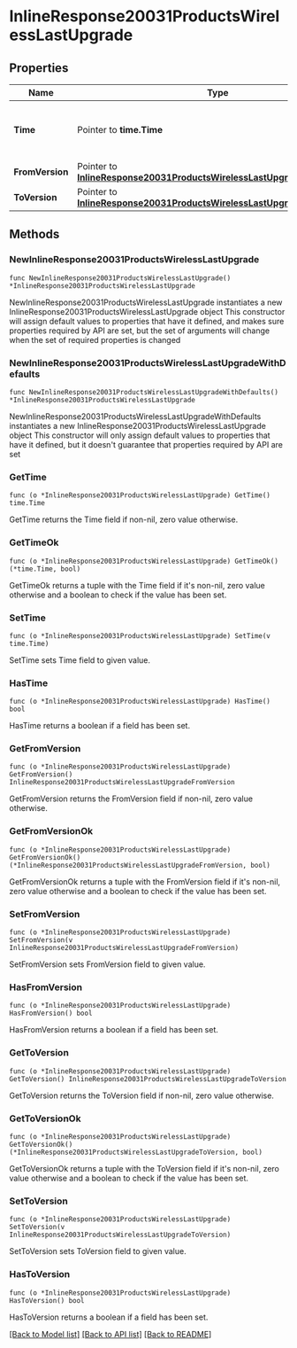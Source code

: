 # InlineResponse20031ProductsWirelessLastUpgrade

## Properties

Name | Type | Description | Notes
------------ | ------------- | ------------- | -------------
**Time** | Pointer to **time.Time** | Timestamp of the last successful firmware upgrade | [optional] 
**FromVersion** | Pointer to [**InlineResponse20031ProductsWirelessLastUpgradeFromVersion**](InlineResponse20031ProductsWirelessLastUpgradeFromVersion.md) |  | [optional] 
**ToVersion** | Pointer to [**InlineResponse20031ProductsWirelessLastUpgradeToVersion**](InlineResponse20031ProductsWirelessLastUpgradeToVersion.md) |  | [optional] 

## Methods

### NewInlineResponse20031ProductsWirelessLastUpgrade

`func NewInlineResponse20031ProductsWirelessLastUpgrade() *InlineResponse20031ProductsWirelessLastUpgrade`

NewInlineResponse20031ProductsWirelessLastUpgrade instantiates a new InlineResponse20031ProductsWirelessLastUpgrade object
This constructor will assign default values to properties that have it defined,
and makes sure properties required by API are set, but the set of arguments
will change when the set of required properties is changed

### NewInlineResponse20031ProductsWirelessLastUpgradeWithDefaults

`func NewInlineResponse20031ProductsWirelessLastUpgradeWithDefaults() *InlineResponse20031ProductsWirelessLastUpgrade`

NewInlineResponse20031ProductsWirelessLastUpgradeWithDefaults instantiates a new InlineResponse20031ProductsWirelessLastUpgrade object
This constructor will only assign default values to properties that have it defined,
but it doesn't guarantee that properties required by API are set

### GetTime

`func (o *InlineResponse20031ProductsWirelessLastUpgrade) GetTime() time.Time`

GetTime returns the Time field if non-nil, zero value otherwise.

### GetTimeOk

`func (o *InlineResponse20031ProductsWirelessLastUpgrade) GetTimeOk() (*time.Time, bool)`

GetTimeOk returns a tuple with the Time field if it's non-nil, zero value otherwise
and a boolean to check if the value has been set.

### SetTime

`func (o *InlineResponse20031ProductsWirelessLastUpgrade) SetTime(v time.Time)`

SetTime sets Time field to given value.

### HasTime

`func (o *InlineResponse20031ProductsWirelessLastUpgrade) HasTime() bool`

HasTime returns a boolean if a field has been set.

### GetFromVersion

`func (o *InlineResponse20031ProductsWirelessLastUpgrade) GetFromVersion() InlineResponse20031ProductsWirelessLastUpgradeFromVersion`

GetFromVersion returns the FromVersion field if non-nil, zero value otherwise.

### GetFromVersionOk

`func (o *InlineResponse20031ProductsWirelessLastUpgrade) GetFromVersionOk() (*InlineResponse20031ProductsWirelessLastUpgradeFromVersion, bool)`

GetFromVersionOk returns a tuple with the FromVersion field if it's non-nil, zero value otherwise
and a boolean to check if the value has been set.

### SetFromVersion

`func (o *InlineResponse20031ProductsWirelessLastUpgrade) SetFromVersion(v InlineResponse20031ProductsWirelessLastUpgradeFromVersion)`

SetFromVersion sets FromVersion field to given value.

### HasFromVersion

`func (o *InlineResponse20031ProductsWirelessLastUpgrade) HasFromVersion() bool`

HasFromVersion returns a boolean if a field has been set.

### GetToVersion

`func (o *InlineResponse20031ProductsWirelessLastUpgrade) GetToVersion() InlineResponse20031ProductsWirelessLastUpgradeToVersion`

GetToVersion returns the ToVersion field if non-nil, zero value otherwise.

### GetToVersionOk

`func (o *InlineResponse20031ProductsWirelessLastUpgrade) GetToVersionOk() (*InlineResponse20031ProductsWirelessLastUpgradeToVersion, bool)`

GetToVersionOk returns a tuple with the ToVersion field if it's non-nil, zero value otherwise
and a boolean to check if the value has been set.

### SetToVersion

`func (o *InlineResponse20031ProductsWirelessLastUpgrade) SetToVersion(v InlineResponse20031ProductsWirelessLastUpgradeToVersion)`

SetToVersion sets ToVersion field to given value.

### HasToVersion

`func (o *InlineResponse20031ProductsWirelessLastUpgrade) HasToVersion() bool`

HasToVersion returns a boolean if a field has been set.


[[Back to Model list]](../README.md#documentation-for-models) [[Back to API list]](../README.md#documentation-for-api-endpoints) [[Back to README]](../README.md)


